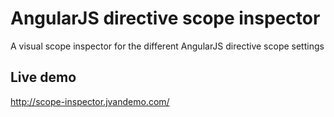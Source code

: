 # AngularJS directive scope inspector

A visual scope inspector for the different AngularJS directive scope settings

## Live demo

http://scope-inspector.jvandemo.com/

